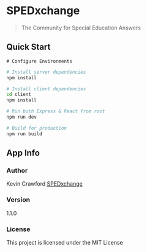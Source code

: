 # SPEDxchange

> The Community for Special Education Answers

## Quick Start

```
# Configure Environments
```

```bash
# Install server dependencies
npm install

# Install client dependencies
cd client
npm install

# Run both Express & React from root
npm run dev

# Build for production
npm run build
```

## App Info

### Author

Kevin Crawford
[SPEDxchange](http://www.spedxchange.com)

### Version

1.1.0

### License

This project is licensed under the MIT License
